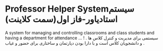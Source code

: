 # Professor Helper Systemسیستم استادیاور-فاز اول(سمت کلاینت) 
A system for managing and controlling classrooms and class students and having a department for attendance ... ! .
سیستمی برای مدیریت و کنترل کلاس ها و دانشجویان کلاس است و با دارا بودن دپارتمان و ساختاری برای حضور و غیاب     .
